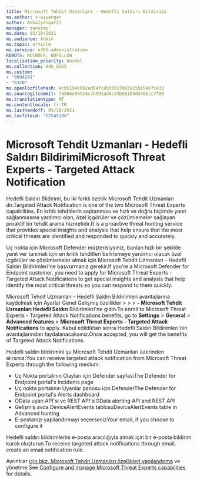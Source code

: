 ```yaml
---
title: Microsoft Tehdit Uzmanları - Hedefli Saldırı Bildirimi
ms.author: v-aiyengar
author: AshaIyengar21
manager: dansimp
ms.date: 03/10/2021
ms.audience: Admin
ms.topic: article
ms.service: o365-administration
ROBOTS: NOINDEX, NOFOLLOW
localization_priority: Normal
ms.collection: Adm_O365
ms.custom:
- "9004241"
- "8320"
ms.openlocfilehash: 4cb5194e692ad64fc85d35170659c55b546fc431
ms.sourcegitcommit: f4866e94918c7b591ad0cd3b58169d340bcc7f00
ms.translationtype: MT
ms.contentlocale: tr-TR
ms.lasthandoff: 05/19/2021
ms.locfileid: "52545396"
---
```

# <a name="microsoft-threat-experts---targeted-attack-notification"></a><span data-ttu-id="2b245-102">Microsoft Tehdit Uzmanları - Hedefli Saldırı Bildirimi</span><span class="sxs-lookup"><span data-stu-id="2b245-102">Microsoft Threat Experts - Targeted Attack Notification</span></span>

<span data-ttu-id="2b245-103">Hedefli Saldırı Bildirimi, bu iki farklı özellik Microsoft Tehdit Uzmanları dir.</span><span class="sxs-lookup"><span data-stu-id="2b245-103">Targeted Attack Notification is one of the two Microsoft Threat Experts capabilities.</span></span> <span data-ttu-id="2b245-104">En kritik tehditlerin saptanması ve hızlı ve doğru biçimde yanıt sağlanmasına yardımcı olan, özel içgörüler ve çözümlemeler sağlayan proaktif bir tehdit arama hizmetidir.</span><span class="sxs-lookup"><span data-stu-id="2b245-104">It is a proactive threat hunting service that provides special insights and analysis that help ensure that the most critical threats are identified and responded to quickly and accurately.</span></span>

<span data-ttu-id="2b245-105">Uç nokta için Microsoft Defender müşterisiysiniz, bunları hızlı bir şekilde yanıt ver tanımak için en kritik tehditleri belirlemeye yardımcı olacak özel içgörüler ve çözümlemeler almak için Microsoft Tehdit Uzmanları - Hedefli Saldırı Bildirimleri'ne başvurmanız gerekir.</span><span class="sxs-lookup"><span data-stu-id="2b245-105">If you're a Microsoft Defender for Endpoint customer, you need to apply for Microsoft Threat Experts - Targeted Attack Notifications to get special insights and analysis that help identify the most critical threats so you can respond to them quickly.</span></span>

<span data-ttu-id="2b245-106">Microsoft Tehdit Uzmanları - Hedefli Saldırı Bildirimleri avantajlarına kaydolmak için Ayarlar Genel Gelişmiş özellikler  >    >    >  **- Microsoft Tehdit Uzmanları Hedefli Saldırı** Bildirimleri'ne gidin.</span><span class="sxs-lookup"><span data-stu-id="2b245-106">To enroll to Microsoft Threat Experts - Targeted Attack Notifications benefits, go to **Settings** > **General** > **Advanced features** > **Microsoft Threat Experts - Targeted Attack Notifications** to apply.</span></span> <span data-ttu-id="2b245-107">Kabul edildiktan sonra Hedefli Saldırı Bildirimleri'nin avantajlarından faydalanacaksınız.</span><span class="sxs-lookup"><span data-stu-id="2b245-107">Once accepted, you will get the benefits of Targeted Attack Notifications.</span></span>

<span data-ttu-id="2b245-108">Hedefli saldırı bildirimini şu Microsoft Tehdit Uzmanları üzerinden alırsınız:</span><span class="sxs-lookup"><span data-stu-id="2b245-108">You can receive targeted attack notification from Microsoft Threat Experts through the following medium:</span></span>

- <span data-ttu-id="2b245-109">Uç Nokta portalının Olayları için Defender sayfası</span><span class="sxs-lookup"><span data-stu-id="2b245-109">The Defender for Endpoint portal's Incidents page</span></span>
- <span data-ttu-id="2b245-110">Uç nokta portalının Uyarılar panosu için Defender</span><span class="sxs-lookup"><span data-stu-id="2b245-110">The Defender for Endpoint portal's Alerts dashboard</span></span>
- <span data-ttu-id="2b245-111">OData uyarı API'si ve REST API'si</span><span class="sxs-lookup"><span data-stu-id="2b245-111">OData alerting API and REST API</span></span>
- <span data-ttu-id="2b245-112">Gelişmiş avda DeviceAlertEvents tablosu</span><span class="sxs-lookup"><span data-stu-id="2b245-112">DeviceAlertEvents table in Advanced hunting</span></span>
- <span data-ttu-id="2b245-113">E-postanızı yapılandırmayı seçerseniz</span><span class="sxs-lookup"><span data-stu-id="2b245-113">Your email, if you choose to configure it</span></span>

<span data-ttu-id="2b245-114">Hedefli saldırı bildirimlerini e-posta aracılığıyla almak için bir e-posta bildirim kuralı oluşturun.</span><span class="sxs-lookup"><span data-stu-id="2b245-114">To receive targeted attack notifications through email, create an email notification rule.</span></span> 

<span data-ttu-id="2b245-115">Ayrıntılar [için bkz. Microsoft Tehdit Uzmanları özellikleri yapılandırma](/windows/security/threat-protection/microsoft-defender-atp/configure-microsoft-threat-experts) ve yönetme.</span><span class="sxs-lookup"><span data-stu-id="2b245-115">See [Configure and manage Microsoft Threat Experts capabilities](/windows/security/threat-protection/microsoft-defender-atp/configure-microsoft-threat-experts) for details.</span></span>
